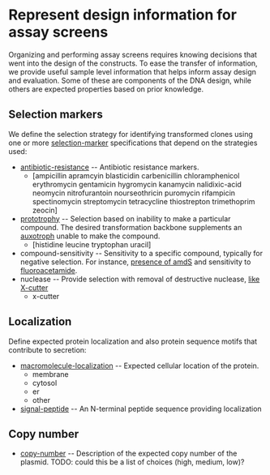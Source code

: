 # Represent design information for assay screens

Organizing and performing assay screens requires knowing decisions that went
into the design of the constructs. To ease the transfer of information, we
provide useful sample level information that helps inform assay design and
evaluation. Some of these are components of the DNA design, while others are
expected properties based on prior knowledge.

## Selection markers

We define the selection strategy for identifying transformed clones using
one or more [selection-marker](https://www.ebi.ac.uk/ols/ontologies/bao/terms?iri=http%3A%2F%2Fwww.bioassayontology.org%2Fbao%23BAO_0003068)
specifications that depend on the strategies used:

- [antibiotic-resistance](https://www.ebi.ac.uk/ols/ontologies/bao/terms?iri=http%3A%2F%2Fwww.bioassayontology.org%2Fbao%23BAO_0000099) -- Antibiotic resistance markers.
  - [ampicillin apramcyin blasticidin carbenicillin chloramphenicol erythromycin gentamicin
     hygromycin kanamycin nalidixic-acid neomycin nitrofurantoin nourseothricin puromycin rifampicin
     spectinomycin streptomycin tetracycline thiostrepton trimethoprim zeocin]
- [prototrophy](https://www.ebi.ac.uk/ols/ontologies/fypo/terms?iri=http%3A%2F%2Fpurl.obolibrary.org%2Fobo%2FFYPO_0000128) -- Selection based on inability to make a particular compound. The desired transformation backbone supplements an [auxotroph](https://en.wikipedia.org/wiki/Auxotrophy) unable to make the compound.
  - [histidine leucine tryptophan uracil]
- compound-sensitivity -- Sensitivity to a specific compound, typically for negative
  selection. For instance, [presence of amdS](https://www.sciencedirect.com/science/article/pii/S1087184519301069)
  and sensitivity to [fluoroacetamide](https://en.wikipedia.org/wiki/Fluoroacetamide).
- nuclease -- Provide selection with removal of destructive nuclease, [like X-cutter](https://patents.google.com/patent/WO2017201311A2/en)
   - x-cutter

## Localization

Define expected protein localization and also protein sequence motifs that
contribute to secretion:

- [macromolecule-localization](https://www.ebi.ac.uk/ols/ontologies/go/terms?iri=http%3A%2F%2Fpurl.obolibrary.org%2Fobo%2FGO_0033036) -- Expected cellular location of the protein.
  - membrane
  - cytosol
  - er
  - other
- [signal-peptide](https://www.ebi.ac.uk/ols/ontologies/so/terms?iri=http%3A%2F%2Fpurl.obolibrary.org%2Fobo%2FSO_0000418) -- An N-terminal peptide sequence providing localization

## Copy number

- [copy-number](https://www.ebi.ac.uk/ols/ontologies/ncit/terms?iri=http%3A%2F%2Fpurl.obolibrary.org%2Fobo%2FNCIT_C49142) -- Description of the expected copy number of the plasmid. TODO: could this be a list of choices (high, medium, low)?
